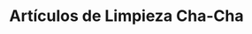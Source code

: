 ---
title: "Artículos de Limpieza Cha-Cha"
url: /azul/articulos-de-limpieza-cha-cha/
shop: farmacia
---